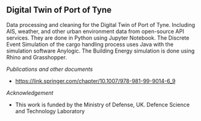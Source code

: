 ## Digital Twin of Port of Tyne

Data processing and cleaning for the Digital Twin of Port of Tyne. Including AIS, weather, and other urban environment data from open-source API services. They are done in Python using Jupyter Notebook.
The Discrete Event Simulation of the cargo handling process uses Java with the simulation software Anylogic. The Building Energy simulation is done using Rhino and Grasshopper.

*Publications and other documents* 
* https://link.springer.com/chapter/10.1007/978-981-99-9014-6_9

*Acknowledgement* 
* This work is funded by the Ministry of Defense, UK. Defence Science and Technology Laboratory
